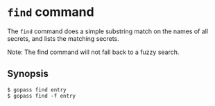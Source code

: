 # `find` command

The `find` command does a simple substring match on the names of all secrets,
and lists the matching secrets.

Note: The find command will not fall back to a fuzzy search.

## Synopsis

```
$ gopass find entry
$ gopass find -f entry
```
